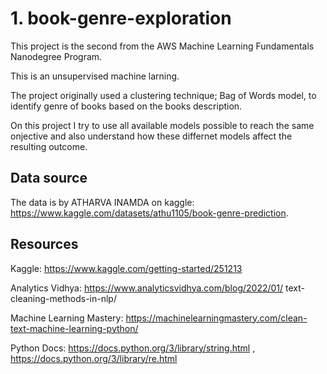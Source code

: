# 1. book-genre-exploration
This project is the second from the AWS Machine Learning Fundamentals Nanodegree Program.

This is an unsupervised machine larning.

The project originally used a clustering technique; Bag of Words model, to identify genre of books based on the books description.

On this project I try to use all available models possible to reach the same onjective and also understand how these differnet models affect the resulting outcome.

## Data source
The data is by ATHARVA INAMDA on kaggle: https://www.kaggle.com/datasets/athu1105/book-genre-prediction.

## Resources
Kaggle: https://www.kaggle.com/getting-started/251213

Analytics Vidhya: https://www.analyticsvidhya.com/blog/2022/01/
text-cleaning-methods-in-nlp/

Machine Learning Mastery: https://machinelearningmastery.com/clean-text-machine-learning-python/

Python Docs: https://docs.python.org/3/library/string.html , https://docs.python.org/3/library/re.html

